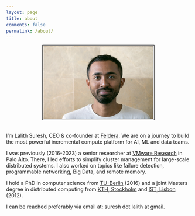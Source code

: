 ```yaml
---
layout: page
title: about
comments: false
permalink: /about/
---
```


<center>
<img class="col one right ImageBorder" style='padding:2px;border:1px solid #000000' src="/img/prof_pic.jpg" width="300px">
</center>

<br>

I’m Lalith Suresh, CEO & co-founder at <a href="https://www.feldera.com">Feldera</a>. We are on a journey to build the most powerful incremental compute platform for AI, ML and data teams.

I was previously (2016-2023) a senior researcher at <a href="https://research.vmware.com/">VMware Research</a> in Palo Alto.
There, I led efforts to simplify cluster management for large-scale distributed systems. I also
worked on topics like failure detection, programmable networking, Big Data, and remote memory.

I hold a PhD in computer science from <a href="http://www.tu-berlin.de">TU-Berlin</a> (2016)
and a joint Masters degree in distributed computing from <a href="https://www.kth.se/en/">
KTH, Stockholm</a> and <a href="https://tecnico.ulisboa.pt/en/">IST, Lisbon</a> (2012).

I can be reached preferably via email at: suresh dot lalith at gmail.
